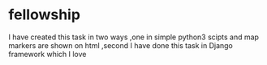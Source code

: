 # fellowship
I have created this task in two ways
,one in simple python3 scipts and map markers are shown on html 
,second I have done this task in Django framework which I love
